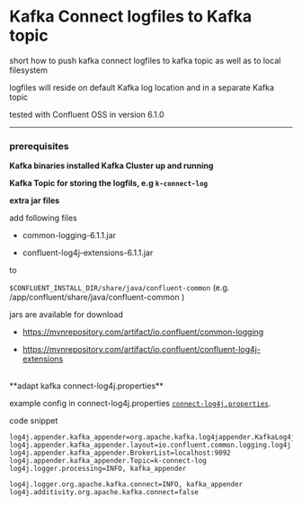 # Kafka Connect logfiles to Kafka topic

short how to push kafka connect logfiles to kafka topic as well as to local filesystem

logfiles will reside on default Kafka log location and in a separate Kafka topic

tested with Confluent OSS in version 6.1.0

---

### prerequisites

**Kafka binaries installed Kafka Cluster up and running**

**Kafka Topic for storing the logfils, e.g `k-connect-log`** 
  
  
**extra jar files**

add following files 

* common-logging-6.1.1.jar

* confluent-log4j-extensions-6.1.1.jar

to 

`$CONFLUENT_INSTALL_DIR/share/java/confluent-common`   (e.g. /app/confluent/share/java/confluent-common )

jars are available for download 

* https://mvnrepository.com/artifact/io.confluent/common-logging

* https://mvnrepository.com/artifact/io.confluent/confluent-log4j-extensions  
  
 <br/> 
**adapt kafka connect-log4j.properties**  

example config in connect-log4j.properties [`connect-log4j.properties`](connect-log4j.properties).

code snippet
```
log4j.appender.kafka_appender=org.apache.kafka.log4jappender.KafkaLog4jAppender
log4j.appender.kafka_appender.layout=io.confluent.common.logging.log4j.StructuredJsonLayout
log4j.appender.kafka_appender.BrokerList=localhost:9092
log4j.appender.kafka_appender.Topic=k-connect-log
log4j.logger.processing=INFO, kafka_appender

log4j.logger.org.apache.kafka.connect=INFO, kafka_appender
log4j.additivity.org.apache.kafka.connect=false
```
